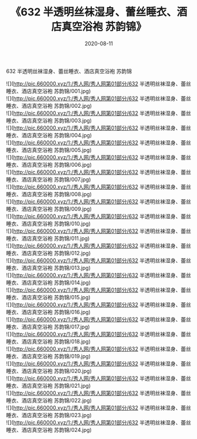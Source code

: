 ﻿---
layout: post
title:  《632 半透明丝袜湿身、蕾丝睡衣、酒店真空浴袍 苏韵锦》
date:   2020-08-11
img: http://pic.660000.xyz/1:/秀人网/秀人网第01部分/632 半透明丝袜湿身、蕾丝睡衣、酒店真空浴袍 苏韵锦/000.jpg
categories: [美女, 清纯, 唯美]
---

632 半透明丝袜湿身、蕾丝睡衣、酒店真空浴袍 苏韵锦

  ![](http://pic.660000.xyz/1:/秀人网/秀人网第01部分/632 半透明丝袜湿身、蕾丝睡衣、酒店真空浴袍 苏韵锦/001.jpg) <br> ![](http://pic.660000.xyz/1:/秀人网/秀人网第01部分/632 半透明丝袜湿身、蕾丝睡衣、酒店真空浴袍 苏韵锦/002.jpg) <br> ![](http://pic.660000.xyz/1:/秀人网/秀人网第01部分/632 半透明丝袜湿身、蕾丝睡衣、酒店真空浴袍 苏韵锦/003.jpg) <br> ![](http://pic.660000.xyz/1:/秀人网/秀人网第01部分/632 半透明丝袜湿身、蕾丝睡衣、酒店真空浴袍 苏韵锦/004.jpg) <br> ![](http://pic.660000.xyz/1:/秀人网/秀人网第01部分/632 半透明丝袜湿身、蕾丝睡衣、酒店真空浴袍 苏韵锦/005.jpg) <br> ![](http://pic.660000.xyz/1:/秀人网/秀人网第01部分/632 半透明丝袜湿身、蕾丝睡衣、酒店真空浴袍 苏韵锦/006.jpg) <br> ![](http://pic.660000.xyz/1:/秀人网/秀人网第01部分/632 半透明丝袜湿身、蕾丝睡衣、酒店真空浴袍 苏韵锦/007.jpg) <br> ![](http://pic.660000.xyz/1:/秀人网/秀人网第01部分/632 半透明丝袜湿身、蕾丝睡衣、酒店真空浴袍 苏韵锦/008.jpg) <br> ![](http://pic.660000.xyz/1:/秀人网/秀人网第01部分/632 半透明丝袜湿身、蕾丝睡衣、酒店真空浴袍 苏韵锦/009.jpg) <br> ![](http://pic.660000.xyz/1:/秀人网/秀人网第01部分/632 半透明丝袜湿身、蕾丝睡衣、酒店真空浴袍 苏韵锦/010.jpg) <br> ![](http://pic.660000.xyz/1:/秀人网/秀人网第01部分/632 半透明丝袜湿身、蕾丝睡衣、酒店真空浴袍 苏韵锦/011.jpg) <br> ![](http://pic.660000.xyz/1:/秀人网/秀人网第01部分/632 半透明丝袜湿身、蕾丝睡衣、酒店真空浴袍 苏韵锦/012.jpg) <br> ![](http://pic.660000.xyz/1:/秀人网/秀人网第01部分/632 半透明丝袜湿身、蕾丝睡衣、酒店真空浴袍 苏韵锦/013.jpg) <br> ![](http://pic.660000.xyz/1:/秀人网/秀人网第01部分/632 半透明丝袜湿身、蕾丝睡衣、酒店真空浴袍 苏韵锦/014.jpg) <br> ![](http://pic.660000.xyz/1:/秀人网/秀人网第01部分/632 半透明丝袜湿身、蕾丝睡衣、酒店真空浴袍 苏韵锦/015.jpg) <br> ![](http://pic.660000.xyz/1:/秀人网/秀人网第01部分/632 半透明丝袜湿身、蕾丝睡衣、酒店真空浴袍 苏韵锦/016.jpg) <br> ![](http://pic.660000.xyz/1:/秀人网/秀人网第01部分/632 半透明丝袜湿身、蕾丝睡衣、酒店真空浴袍 苏韵锦/017.jpg) <br> ![](http://pic.660000.xyz/1:/秀人网/秀人网第01部分/632 半透明丝袜湿身、蕾丝睡衣、酒店真空浴袍 苏韵锦/018.jpg) <br> ![](http://pic.660000.xyz/1:/秀人网/秀人网第01部分/632 半透明丝袜湿身、蕾丝睡衣、酒店真空浴袍 苏韵锦/019.jpg) <br> ![](http://pic.660000.xyz/1:/秀人网/秀人网第01部分/632 半透明丝袜湿身、蕾丝睡衣、酒店真空浴袍 苏韵锦/020.jpg) <br> ![](http://pic.660000.xyz/1:/秀人网/秀人网第01部分/632 半透明丝袜湿身、蕾丝睡衣、酒店真空浴袍 苏韵锦/021.jpg) <br> ![](http://pic.660000.xyz/1:/秀人网/秀人网第01部分/632 半透明丝袜湿身、蕾丝睡衣、酒店真空浴袍 苏韵锦/022.jpg) <br> ![](http://pic.660000.xyz/1:/秀人网/秀人网第01部分/632 半透明丝袜湿身、蕾丝睡衣、酒店真空浴袍 苏韵锦/023.jpg) <br> ![](http://pic.660000.xyz/1:/秀人网/秀人网第01部分/632 半透明丝袜湿身、蕾丝睡衣、酒店真空浴袍 苏韵锦/024.jpg) <br>
